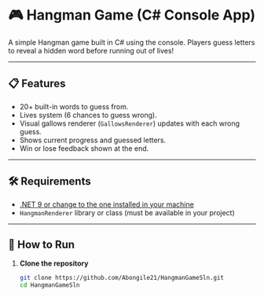 # 🎮 Hangman Game (C# Console App)

A simple Hangman game built in C# using the console. Players guess letters to reveal a hidden word before running out of lives!

---

## 📋 Features

- 20+ built-in words to guess from.
- Lives system (6 chances to guess wrong).
- Visual gallows renderer (`GallowsRenderer`) updates with each wrong guess.
- Shows current progress and guessed letters.
- Win or lose feedback shown at the end.

---

## 🛠 Requirements

- [.NET 9 or change to the one installed in your machine](https://dotnet.microsoft.com/) 
- `HangmanRenderer` library or class (must be available in your project)

---

## 🚀 How to Run

1. **Clone the repository**  
   ```bash
   git clone https://github.com/Abongile21/HangmanGameSln.git
   cd HangmanGameSln
